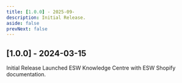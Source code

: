```yaml
---
title: [1.0.0] - 2025-09-
description: Initial Release.
aside: false
prevNext: false
---
```


## [1.0.0] - 2024-03-15

Initial Release
Launched ESW Knowledge Centre with ESW Shopify documentation.